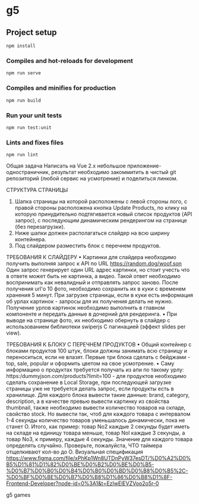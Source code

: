 # g5

## Project setup
```
npm install
```

### Compiles and hot-reloads for development
```
npm run serve
```

### Compiles and minifies for production
```
npm run build
```

### Run your unit tests
```
npm run test:unit
```

### Lints and fixes files
```
npm run lint
```


Общая задача
Написать на Vue 2.x небольшое приложение- одностраничник, результат необходимо закоммитить в чистый git репозиторий (любой сервис на усмотрение) и поделиться линком.

СТРУКТУРА СТРАНИЦЫ
1. Шапка страницы на которой расположены с левой стороны лого, с правой стороны расположена кнопка
   Update Products, по клику на которую принудительно подтягивается новый список продуктов (API запрос), с последующим динамическим рендерингом на странице (без перезагрузки).
2. Ниже шапки должен располагаться слайдер на всю ширину контейнера.
3. Под слайдером разместить блок с перечнем продуктов.

ТРЕБОВАНИЯ К СЛАЙДЕРУ
   • Картинки для слайдера необходимо получить выполняя
   запрос к API по URL https://random.dog/woof.son Один
   запрос генерирует один URL адрес картинки, но стоит учесть что в ответе может быть не картинка, а видео. Такой ответ необходимо воспринимать как невалидный и отправлять запрос заново. После получения url'о 10 фото, необходимо сохранить их в куки с временем хранения 5 минут. При загрузке страницы, если в куки есть информация об урлах картинок - запросы для их получения делать не нужно.
   Получение урлов картинок необходимо выполнить в главном компоненте и передать данные в дочерний для рендеринга.
   • При выводе на странице фото, их необходимо обернуть в слайдер с использованием библиотеки swiperjs C пагинацией (эффект slides per view).

ТРЕБОВАНИЯ К БЛОКУ С ПЕРЕЧНЕМ ПРОДУКТОВ
    • Общий контейнер с блоками продуктов 100 штук, блоки должны занимать всю страницу и переноситься, если не влазят. Первые три блока сделать с бейджами - top, sale, popular и оформить цветом на свое усмотрение.
    • Саму информацию о продуктах требуется получать из апи
    по такому урлу: https:/dummyjson.com/products?limit=100 -
    для продуктов необходимо сделать сохранение в Local
    Storage, при последующей загрузке страницы уже не требуется делать запрос, если продукты есть в хранилище.
    Для каждого блока вывести такие данные: brand, category, description, а в качестве превью вывести картинку из свойства thumbnail, также необходимо вывести количество товаров на складе, свойство stock. Но вывести так, чтоб для каждого товара с интервалом 1-4 секунды количество товаров уменьшалось динамически, пока не станет О.
    Итого, как пример: товар No2 каждые 2 секунды будет иметь на складе на единицу товара меньше, товар Nol каждые 3 секунды, а товар No3, к примеру, каждые 4 секунды. Значение для каждого товара определять случайно.
    Проверьте, пожалуйста, ЧТО таймера отщелкивают кол-во до О.
Визуальная спецификация
   https://www.figma.com/file/xPhKp1Wn8UTDnPyW37esDT/%D0%A2%D0%B5%D1%81%D1%82%D0%BE%D0%B2%D0%BE%D0%B5-%D0%B7%D0%B0%D0%B4%D0%B0%D0%BD%D0%B8%D0%B5%2C-%D0%BF%D0%BE%D0%B7%D0%B8%D1%86%D0%B8%D1%8F-Frontend-Developer?node-id=0%3A1&t=EzIwElEVZVoo2o5r-0

g5 games
